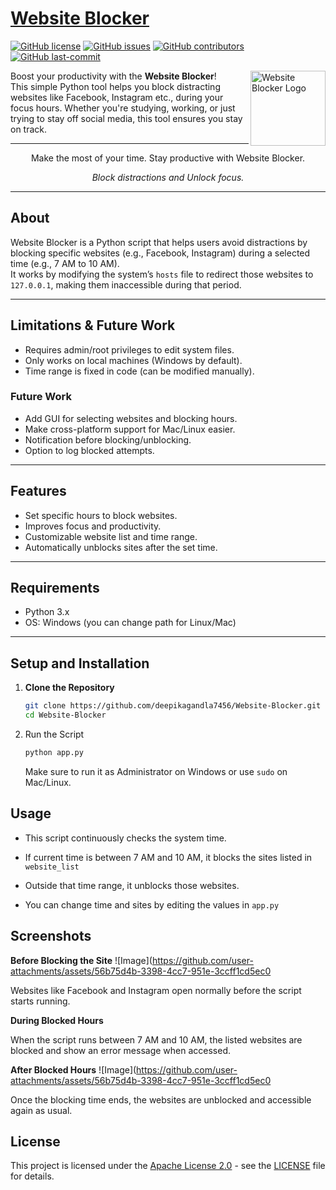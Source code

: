 # [Website Blocker](https://github.com/deepikagandla7456/Website-Blocker)  
[![GitHub license](https://img.shields.io/github/license/deepikagandla7456/Website-Blocker)](LICENSE) 
[![GitHub issues](https://img.shields.io/github/issues/deepikagandla7456/Website-Blocker)]() 
[![GitHub contributors](https://img.shields.io/github/contributors/deepikagandla7456/Website-Blocker)]() 
[![GitHub last-commit](https://img.shields.io/github/last-commit/deepikagandla7456/Website-Blocker)]()  

<img title="Website Blocker Logo" align='right' src="![Image](https://github.com/user-attachments/assets/ad43d6e0-9e26-4df6-baad-83682fb805e0)" alt="Website Blocker Logo" width="120"/>

Boost your productivity with the **Website Blocker**!  
This simple Python tool helps you block distracting websites like Facebook, Instagram etc., during your focus hours. Whether you're studying, working, or just trying to stay off social media, this tool ensures you stay on track.

---

<p align="center">
Make the most of your time. Stay productive with Website Blocker.
</p>
<p align="center"><i>Block distractions and Unlock focus.</i></p>



---

##  About

Website Blocker is a Python script that helps users avoid distractions by blocking specific websites (e.g., Facebook, Instagram) during a selected time (e.g., 7 AM to 10 AM).  
It works by modifying the system’s `hosts` file to redirect those websites to `127.0.0.1`, making them inaccessible during that period.

---

##  Limitations & Future Work

-  Requires admin/root privileges to edit system files.
-  Only works on local machines (Windows by default).
-  Time range is fixed in code (can be modified manually).

### Future Work

- Add GUI for selecting websites and blocking hours.
- Make cross-platform support for Mac/Linux easier.
- Notification before blocking/unblocking.
- Option to log blocked attempts.

---

##  Features

-  Set specific hours to block websites.
-  Improves focus and productivity.
-  Customizable website list and time range.
-  Automatically unblocks sites after the set time.

---

##  Requirements

- Python 3.x
- OS: Windows (you can change path for Linux/Mac)

---

##  Setup and Installation

1. **Clone the Repository**
   ```bash
   git clone https://github.com/deepikagandla7456/Website-Blocker.git
   cd Website-Blocker
2. Run the Script
   ```bash
   python app.py
   ```
   Make sure to run it as Administrator on Windows or use ```sudo``` on Mac/Linux.
 ## Usage
- This script continuously checks the system time.

- If current time is between 7 AM and 10 AM, it blocks the sites listed in ```website_list```

- Outside that time range, it unblocks those websites.

- You can change time and sites by editing the values in ```app.py```
## Screenshots 

**Before Blocking the Site**
  ![Image](https://github.com/user-attachments/assets/56b75d4b-3398-4cc7-951e-3ccff1cd5ec0
  
   Websites like Facebook and Instagram open normally before the script starts running.

**During Blocked Hours**
 
  When the script runs between 7 AM and 10 AM, the listed websites are blocked and show an error message when accessed.

**After Blocked Hours**
  ![Image](https://github.com/user-attachments/assets/56b75d4b-3398-4cc7-951e-3ccff1cd5ec0
 
   Once the blocking time ends, the websites are unblocked and accessible again as usual.
   
## License

This project is licensed under the [Apache License 2.0](LICENSE) - see the [LICENSE](LICENSE) file for details.


